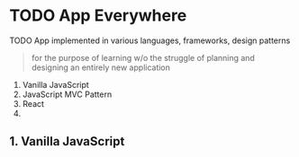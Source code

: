 # TODO App Everywhere
TODO App implemented in various languages, frameworks, design patterns
> for the purpose of learning w/o the struggle of planning and designing an entirely new application
1. Vanilla JavaScript
2. JavaScript MVC Pattern
3. React
4. 

## 1. Vanilla JavaScript